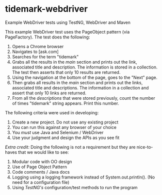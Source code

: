 tidemark-webdriver
==================

Example WebDriver tests using TestNG, WebDriver and Maven

This example WebDriver test uses the PageObject pattern (via PageFactory). The test does the following:

1. Opens a Chrome browser
2. Navigates to [ask.com]
3. Searches for the term "tidemark"
4. Grabs all the results in the *main* section and prints out the link, associated title and description. The information is stored in a collection. The test then asserts that only 10 results are returned.
5. Using the navigation at the bottom of the page, goes to the "Next" page.
6. Then grabs all results in the *main* section and prints out the links, associated title and descriptions. The information in a collection and assert that only 10 links are returned.
7. From all the *descriptions* that were stored previously, count the number of times "tidemark" string appears. Print this number.
 
The following criteria were used in developing:

1. Create a new project. Do not use any existing project
2. You can run this against any browser of your choice
3. You *must* use Java and Selenium / WebDriver
4. Use your judgment and design the APIs as you see fit
 
*Extra credit:*
Doing the following is not a requirement but they are nice-to-haves that we would like to see:

1. Modular code with OO design
2. Use of Page Object Pattern
3. Code comments / Java docs
4. Logging using a logging framework instead of System.out.println(). (No need for a configuration file)
5. Using *TestNG's* configuration/test methods to run the program